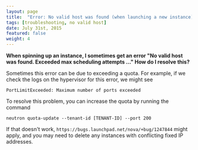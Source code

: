 ```yaml
---
layout: page
title:  "Error: No valid host was found (when launching a new instance)"
tags: [troubleshooting, no valid host]
date: July 31st, 2015
featured: false
weight: 4
---
```


**When spinning up an instance, I sometimes get an error "No valid host was found.  Exceeded max scheduling attempts ..."  How do I resolve this?**

Sometimes this error can be due to exceeding a quota.  For example, if we check the logs on the hypervisor for this error, we might see

`PortLimitExceeded: Maximum number of ports exceeded`

To resolve this problem, you can increase the quota by running the command

`neutron quota-update --tenant-id [TENANT-ID] --port 200`

If that doesn't work, `https://bugs.launchpad.net/nova/+bug/1247844` might apply, and you may need to delete any instances with conflicting fixed IP addresses.
